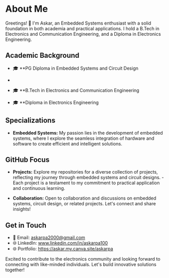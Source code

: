 # About Me

Greetings! 👋 I'm Askar, an Embedded Systems enthusiast with a solid foundation in both academia and practical applications. 
I hold a B.Tech in Electronics and Communication Engineering, and a Diploma in Electronics Engineering.

## Academic Background

- 🎓 **PG Diploma in Embedded Systems and Circuit Design
- 
- 🎓 **B.Tech in Electronics and Communication Engineering

- 🎓 **Diploma in Electronics Engineering

## Specializations

- **Embedded Systems:** My passion lies in the development of embedded systems, where I explore the seamless integration of hardware and software to create efficient and intelligent solutions.


## GitHub Focus

- **Projects:** Explore my repositories for a diverse collection of projects, reflecting my journey through embedded systems and circuit designs.
              - Each project is a testament to my commitment to practical application and continuous learning.

- **Collaboration:** Open to collaboration and discussions on embedded systems, circuit design, or related projects. Let's connect and share insights!

## Get in Touch

- 📧 Email: askarpa2000@gmail.com
- 🌐 LinkedIn: www.linkedin.com/in/askarpa100
- 🌐 Portfolio: https://askar.my.canva.site/askarpa

Excited to contribute to the electronics community and looking forward to connecting with like-minded individuals. Let's build innovative solutions together!

